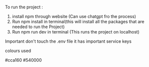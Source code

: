 To run the project :
1. install npm through website (Can use chatgpt fro the process)
2. Run npm install in terminal(this will install all the packages that are needed to run the Project)
3. Run npm run dev in terminal (This runs the project on localhost)

Important 
don't touch the .env file it has important service keys

colours used

  #cca160
#540000

